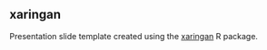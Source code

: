 ## xaringan

Presentation slide template created using the [xaringan](https://github.com/yihui/xaringan) R package.